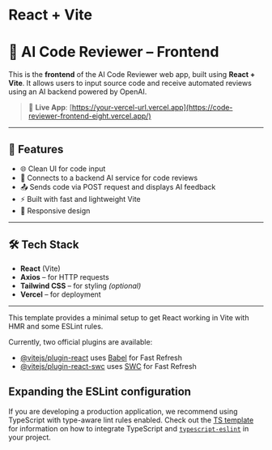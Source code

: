 # React + Vite
# 🧠 AI Code Reviewer – Frontend

This is the **frontend** of the AI Code Reviewer web app, built using **React + Vite**. It allows users to input source code and receive automated reviews using an AI backend powered by OpenAI.

> 🔗 **Live App**: [https://your-vercel-url.vercel.app](https://code-reviewer-frontend-eight.vercel.app/)

---

## 🚀 Features

- 🌐 Clean UI for code input
- 🤖 Connects to a backend AI service for code reviews
- 📤 Sends code via POST request and displays AI feedback
- ⚡ Built with fast and lightweight Vite
- 📱 Responsive design

---

## 🛠️ Tech Stack

- **React** (Vite)
- **Axios** – for HTTP requests
- **Tailwind CSS** – for styling *(optional)*
- **Vercel** – for deployment

---
This template provides a minimal setup to get React working in Vite with HMR and some ESLint rules.

Currently, two official plugins are available:

- [@vitejs/plugin-react](https://github.com/vitejs/vite-plugin-react/blob/main/packages/plugin-react) uses [Babel](https://babeljs.io/) for Fast Refresh
- [@vitejs/plugin-react-swc](https://github.com/vitejs/vite-plugin-react/blob/main/packages/plugin-react-swc) uses [SWC](https://swc.rs/) for Fast Refresh

## Expanding the ESLint configuration

If you are developing a production application, we recommend using TypeScript with type-aware lint rules enabled. Check out the [TS template](https://github.com/vitejs/vite/tree/main/packages/create-vite/template-react-ts) for information on how to integrate TypeScript and [`typescript-eslint`](https://typescript-eslint.io) in your project.
